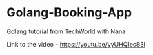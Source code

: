 # Golang-Booking-App
Golang tutorial from TechWorld with Nana

Link to the video - https://youtu.be/yyUHQIec83I

